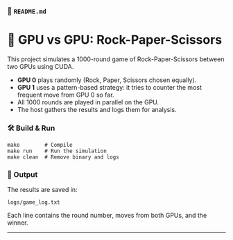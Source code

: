 ### 📄 `README.md`

# 🧠 GPU vs GPU: Rock-Paper-Scissors

This project simulates a 1000-round game of Rock-Paper-Scissors between two GPUs using CUDA.

- **GPU 0** plays randomly (Rock, Paper, Scissors chosen equally).
- **GPU 1** uses a pattern-based strategy: it tries to counter the most frequent move from GPU 0 so far.
- All 1000 rounds are played in parallel on the GPU.
- The host gathers the results and logs them for analysis.

### 🛠️ Build & Run

```
make        # Compile
make run    # Run the simulation
make clean  # Remove binary and logs
```

### 📁 Output

The results are saved in:

```
logs/game_log.txt
```

Each line contains the round number, moves from both GPUs, and the winner.

---
